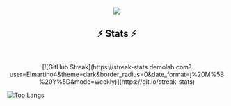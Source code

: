 <h1 align="center">
  <a href="https://git.io/typing-svg">
    <img src="https://readme-typing-svg.herokuapp.com/?lines=Hi+I'm+Martin+B;Elmartino4&center=true&size=30">
  </a>
</h1>


<h2 align="center">⚡ Stats ⚡</h2>
<br>
<p align=center>
  [![GitHub Streak](https://streak-stats.demolab.com?user=Elmartino4&theme=dark&border_radius=0&date_format=j%20M%5B%20Y%5D&mode=weekly)](https://git.io/streak-stats)

  [![Top Langs](https://github-readme-stats.vercel.app/api/top-langs/?username=Elmartino4)](https://github.com/anuraghazra/github-readme-stats)
</p>
